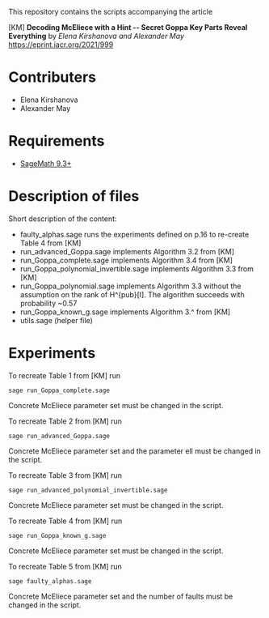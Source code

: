 
This repository contains the scripts accompanying the article

[KM] **Decoding McEliece with a Hint -- Secret Goppa Key Parts Reveal Everything**
by _Elena Kirshanova and Alexander May_
https://eprint.iacr.org/2021/999

# Contributers

* Elena Kirshanova
* Alexander May

# Requirements

* [SageMath 9.3+](https://www.sagemath.org/)


# Description of files
Short description of the content:
* faulty_alphas.sage runs the experiments defined on p.16 to re-create Table 4 from [KM]
* run_advanced_Goppa.sage implements Algorithm 3.2 from [KM]
* run_Goppa_complete.sage implements Algorithm 3.4 from [KM]
* run_Goppa_polynomial_invertible.sage implements Algorithm 3.3 from [KM]
* run_Goppa_polynomial.sage implements Algorithm 3.3 without the assumption on the rank of H^{pub}[I]. The algorithm succeeds with probability ~0.57
* run_Goppa_known_g.sage implements Algorithm 3.^ from [KM]
* utils.sage (helper file)


# Experiments

To recreate Table 1 from [KM] run
```
sage run_Goppa_complete.sage
```
Concrete McEliece parameter set must be changed in the script.


To recreate Table 2 from [KM] run
```
sage run_advanced_Goppa.sage
```
Concrete McEliece parameter set and the parameter ell must be changed in the script.


To recreate Table 3 from [KM] run
```
sage run_advanced_polynomial_invertible.sage
```
Concrete McEliece parameter set must be changed in the script.

To recreate Table 4 from [KM] run
```
sage run_Goppa_known_g.sage
```
Concrete McEliece parameter set must be changed in the script.

To recreate Table 5 from [KM] run
```
sage faulty_alphas.sage
```
Concrete McEliece parameter set and the number of faults must be changed in the script.
